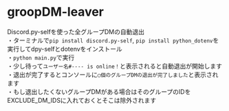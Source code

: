 # groopDM-leaver
Discord.py-selfを使った全グループDMの自動退出
<br>
・ターミナルで`pip install discord.py-self`, `pip install python_dotenv`を実行してdpy-selfとdotenvをインストール<br>
・`python main.py`で実行<br>
・少し待って`ユーザー名#---- is online！`と表示されると自動退出が開始します<br>
・退出が完了するとコンソールに`◯個のグループDMの退出が完了しました`と表示されます
<br>
・もし退出したくないグループDMがある場合はそのグループのIDをEXCLUDE_DM_IDSに入れておくとそこは除外されます
<br>
